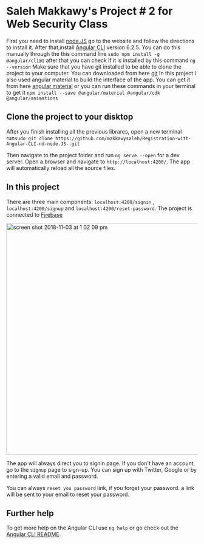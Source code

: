 # Saleh Makkawy's Project # 2 for Web Security Class 

First you need to install [node.JS](https://nodejs.org/en/) go to the website and follow the directions to install it. 
After that,install [Angular CLI](https://github.com/angular/angular-cli) version 6.2.5. You can do this manually through the this command line `sudo npm install -g @angular/cli@1` after that you can check if it is installed by this command `ng --version` 
Make sure that you have git installed to be able to clone the project to your computer. You can downloaded from here [git](https://git-scm.com/downloads)
In this project I also used angular material to build the interface of the app. You can get it from here [angular material](https://material.angular.io/) or you can run these commands in your terminal to get it `npm install --save @angular/material @angular/cdk @angular/animations`

## Clone the project to your disktop
After you finish installing all the previous librares, open a new terminal run`sudo git clone https://github.com/makkawysaleh/Registration-with-Angular-CLI-nd-node.JS-.git`



Then navigate to the project folder and run `ng serve --open` for a dev server. Open a browser and navigate to `http://localhost:4200/`. The app will automatically reload all the source files.


## In this project
There are three main components: `localhost:4200/signin` , `localhost:4200/signup` and `localhost:4200/reset-password`. The project is connected to [Firebase](https://firebase.google.com/)

<img width="610" alt="screen shot 2018-11-03 at 1 02 09 pm" src="https://user-images.githubusercontent.com/15700170/47955153-bec5e300-df69-11e8-8a17-51340b16481e.png">

The app will always direct you to signin page. If you don't have an account, go to the `signup` page to sign-up. You can sign up with Twitter, Google or by entering a valid email and password. 

You can always `reset you password` link, if you forget your password. a link will be sent to your email to reset your password. 





## Further help

To get more help on the Angular CLI use `ng help` or go check out the [Angular CLI README](https://github.com/angular/angular-cli/blob/master/README.md).
